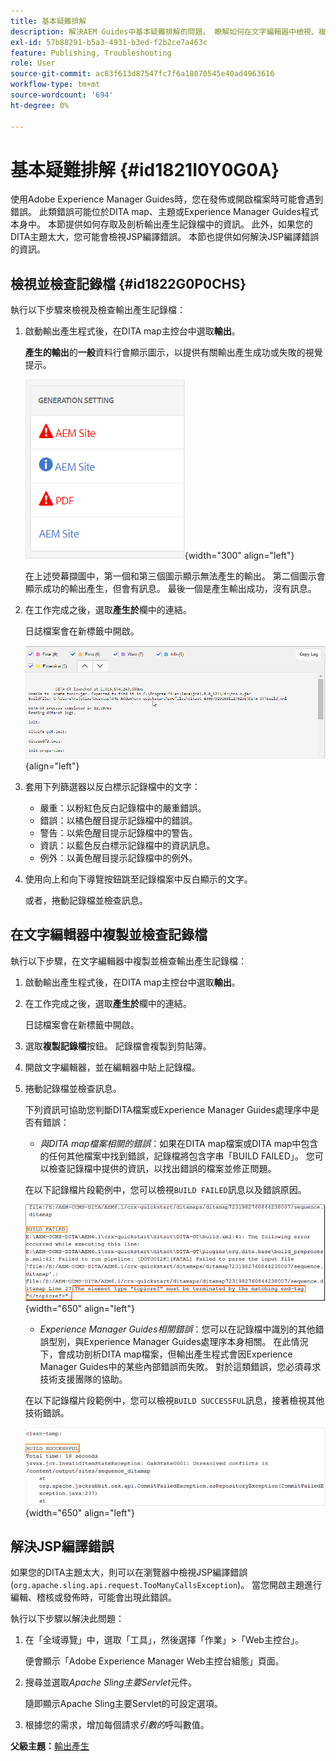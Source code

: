 ```yaml
---
title: 基本疑難排解
description: 解決AEM Guides中基本疑難排解的問題。 瞭解如何在文字編輯器中檢視、複製和檢查記錄檔，以及解決JSP編譯錯誤。
exl-id: 57b88291-b5a3-4931-b3ed-f2b2ce7a463c
feature: Publishing, Troubleshooting
role: User
source-git-commit: ac83f613d87547fc7f6a18070545e40ad4963616
workflow-type: tm+mt
source-wordcount: '694'
ht-degree: 0%

---
```


# 基本疑難排解 {#id1821I0Y0G0A}

使用Adobe Experience Manager Guides時，您在發佈或開啟檔案時可能會遇到錯誤。 此類錯誤可能位於DITA map、主題或Experience Manager Guides程式本身中。 本節提供如何存取及剖析輸出產生記錄檔中的資訊。 此外，如果您的DITA主題太大，您可能會檢視JSP編譯錯誤。 本節也提供如何解決JSP編譯錯誤的資訊。

## 檢視並檢查記錄檔 {#id1822G0P0CHS}

執行以下步驟來檢視及檢查輸出產生記錄檔：

1. 啟動輸出產生程式後，在DITA map主控台中選取&#x200B;**輸出**。

   **產生的輸出**&#x200B;的&#x200B;**一般**&#x200B;資料行會顯示圖示，以提供有關輸出產生成功或失敗的視覺提示。

   ![](images/output-general-settings.png){width="300" align="left"}

   在上述熒幕擷圖中，第一個和第三個圖示顯示無法產生的輸出。 第二個圖示會顯示成功的輸出產生，但會有訊息。 最後一個是產生輸出成功，沒有訊息。

1. 在工作完成之後，選取&#x200B;**產生於**&#x200B;欄中的連結。

   日誌檔案會在新標籤中開啟。

   ![](images/log-file.png){align="left"}

1. 套用下列篩選器以反白標示記錄檔中的文字：
   - 嚴重：以粉紅色反白記錄檔中的嚴重錯誤。
   - 錯誤：以橘色醒目提示記錄檔中的錯誤。
   - 警告：以紫色醒目提示記錄檔中的警告。
   - 資訊：以藍色反白標示記錄檔中的資訊訊息。
   - 例外：以黃色醒目提示記錄檔中的例外。
1. 使用向上和向下導覽按鈕跳至記錄檔案中反白顯示的文字。

   或者，捲動記錄檔並檢查訊息。


## 在文字編輯器中複製並檢查記錄檔

執行以下步驟，在文字編輯器中複製並檢查輸出產生記錄檔：

1. 啟動輸出產生程式後，在DITA map主控台中選取&#x200B;**輸出**。

1. 在工作完成之後，選取&#x200B;**產生於**&#x200B;欄中的連結。

   日誌檔案會在新標籤中開啟。

1. 選取&#x200B;**複製記錄檔**&#x200B;按鈕。 記錄檔會複製到剪貼簿。
1. 開啟文字編輯器，並在編輯器中貼上記錄檔。

1. 捲動記錄檔並檢查訊息。

   下列資訊可協助您判斷DITA檔案或Experience Manager Guides處理序中是否有錯誤：

   - *與DITA map檔案相關的錯誤*：如果在DITA map檔案或DITA map中包含的任何其他檔案中找到錯誤，記錄檔將包含字串「BUILD FAILED」。 您可以檢查記錄檔中提供的資訊，以找出錯誤的檔案並修正問題。

   在以下記錄檔片段範例中，您可以檢視`BUILD FAILED`訊息以及錯誤原因。

   ![](images/dita-error-in-log-file.png){width="650" align="left"}

   - *Experience Manager Guides相關錯誤*：您可以在記錄檔中識別的其他錯誤型別，與Experience Manager Guides處理序本身相關。 在此情況下，會成功剖析DITA map檔案，但輸出產生程式會因Experience Manager Guides中的某些內部錯誤而失敗。 對於這類錯誤，您必須尋求技術支援團隊的協助。

   在以下記錄檔片段範例中，您可以檢視`BUILD SUCCESSFUL`訊息，接著檢視其他技術錯誤。

   ![](images/process-error-in-log-file.png){width="650" align="left"}


## 解決JSP編譯錯誤

如果您的DITA主題太大，則可以在瀏覽器中檢視JSP編譯錯誤\(`org.apache.sling.api.request.TooManyCallsException`\)。 當您開啟主題進行編輯、稽核或發佈時，可能會出現此錯誤。

執行以下步驟以解決此問題：

1. 在「全域導覽」中，選取「工具」，然後選擇「作業」\>「Web主控台」。

   便會顯示「Adobe Experience Manager Web主控台組態」頁面。

1. 搜尋並選取&#x200B;*Apache Sling主要Servlet*&#x200B;元件。

   隨即顯示Apache Sling主要Servlet的可設定選項。

1. 根據您的需求，增加每個請求&#x200B;*引數的*&#x200B;呼叫數值。


**父級主題：**[&#x200B;輸出產生](generate-output.md)
